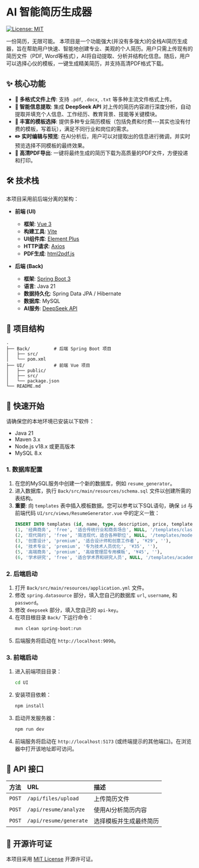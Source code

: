# AI 智能简历生成器

[![License: MIT](https://img.shields.io/badge/License-MIT-yellow.svg)](https://opensource.org/licenses/MIT)

一份简历，无限可能。
本项目是一个功能强大(并没有多强大)的全栈AI简历生成器，旨在帮助用户快速、智能地创建专业、美观的个人简历。用户只需上传现有的简历文件（PDF, Word等格式），AI将自动提取、分析并结构化信息。随后，用户可以选择心仪的模板，一键生成精美简历，并支持高清PDF格式下载。

## ✨ 核心功能

*   **📄 多格式文件上传**: 支持 `.pdf`, `.docx`, `.txt` 等多种主流文件格式上传。
*   **🤖 智能信息提取**: 集成 **DeepSeek API** 对上传的简历内容进行深度分析，自动提取并填充个人信息、工作经历、教育背景、技能等关键模块。
*   **🎨 丰富的模板选择**: 提供多种专业简历模板（包括免费和付费---其实也没有付费的模板，写着玩），满足不同行业和岗位的需求。
*   **✏️ 实时编辑与预览**: 在AI分析后，用户可以对提取出的信息进行微调，并实时预览选择不同模板的最终效果。
*   **🚀 高清PDF导出**: 一键将最终生成的简历下载为高质量的PDF文件，方便投递和打印。

## 🛠️ 技术栈

本项目采用前后端分离的架构：

*   **前端 (UI)**
    *   **框架**: [Vue 3](https://vuejs.org/)
    *   **构建工具**: [Vite](https://vitejs.dev/)
    *   **UI组件库**: [Element Plus](https://element-plus.org/)
    *   **HTTP请求**: [Axios](https://axios-http.com/)
    *   **PDF生成**: [html2pdf.js](https://github.com/eKoopmans/html2pdf.js)

*   **后端 (Back)**
    *   **框架**: [Spring Boot 3](https://spring.io/projects/spring-boot)
    *   **语言**: Java 21
    *   **数据持久化**: Spring Data JPA / Hibernate
    *   **数据库**: MySQL
    *   **AI服务**: [DeepSeek API](https://platform.deepseek.com/)

## 📁 项目结构

```
.
├── Back/         # 后端 Spring Boot 项目
│   ├── src/
│   └── pom.xml
├── UI/           # 前端 Vue 项目
│   ├── public/
│   ├── src/
│   └── package.json
└── README.md
```

## 🚀 快速开始

请确保您的本地环境已安装以下软件：

*   Java 21
*   Maven 3.x
*   Node.js v18.x 或更高版本
*   MySQL 8.x

### 1. 数据库配置

1.  在您的MySQL服务中创建一个新的数据库，例如 `resume_generator`。
2.  进入数据库，执行 `Back/src/main/resources/schema.sql` 文件以创建所需的表结构。
3.  **重要**: 向 `templates` 表中插入模板数据。您可以参考以下SQL语句，确保 `id` 与前端代码 `UI/src/views/ResumeGenerator.vue` 中的定义一致：
    ```sql
    INSERT INTO templates (id, name, type, description, price, template_path) VALUES
    (1, '经典商务', 'free', '适合传统行业和商务场合', NULL, '/templates/classic.html'),
    (2, '现代简约', 'free', '简洁现代，适合各种职位', NULL, '/templates/modern.html'),
    (3, '创意设计', 'premium', '适合设计师和创意工作者', '¥29', ''),
    (4, '技术专业', 'premium', '专为技术人员优化', '¥35', ''),
    (5, '高端商务', 'premium', '高级管理层专用模板', '¥45', ''),
    (6, '学术研究', 'free', '适合学术界和研究人员', NULL, '/templates/academic.html');
    ```

### 2. 后端启动

1.  打开 `Back/src/main/resources/application.yml` 文件。
2.  修改 `spring.datasource` 部分，填入您自己的数据库 `url`, `username`, 和 `password`。
3.  修改 `deepseek` 部分，填入您自己的 `api-key`。
4.  在项目根目录 `Back/` 下运行命令：
    ```bash
    mvn clean spring-boot:run
    ```
5.  后端服务将启动在 `http://localhost:9090`。

### 3. 前端启动

1.  进入前端项目目录：
    ```bash
    cd UI
    ```
2.  安装项目依赖：
    ```bash
    npm install
    ```
3.  启动开发服务器：
    ```bash
    npm run dev
    ```
4.  前端服务将启动在 `http://localhost:5173` (或终端提示的其他端口)。在浏览器中打开该地址即可访问。

## 📝 API 接口

| 方法 | URL | 描述 |
| :--- | :--- | :--- |
| `POST` | `/api/files/upload` | 上传简历文件 |
| `POST` | `/api/resume/analyze` | 使用AI分析简历内容 |
| `POST` | `/api/resume/generate` | 选择模板并生成最终简历 |

## 📄 开源许可证

本项目采用 [MIT License](https://opensource.org/licenses/MIT) 开源许可证。
